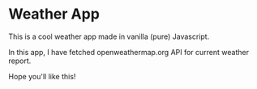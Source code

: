 # Weather App 

This is a cool weather app made in vanilla (pure) Javascript.

In this app, I have fetched openweathermap.org API for current weather report.

Hope you'll like this!
